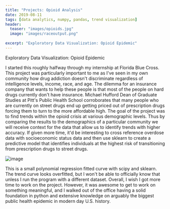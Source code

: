 ```yaml
---
title: "Projects: Opioid Analysis"
date: 2019-08-11
tags: [data analytics, numpy, pandas, trend visualization]
header:
  teaser: "images/opioids.jpg"
  image: "images/raceoutput.png"
  
excerpt: "Exploratory Data Visualization: Opioid Epidemic"
---
```

Exploratory Data Visualization: Opioid Epidemic

I started this roughly halfway through my internship at Florida Blue Cross. This project was particularly important to me as I've seen in my own community how drug addiction doesn't discriminate regardless of intelligence levels, income, race, and age. The dilemma for an insurance company that wants to help these people is that most of the people on hard drugs currently don't have insurance. Michael Hufford Dean of Graduate Studies at Pitt's Public Health School corroborates that many people who are currently on street drugs end up getting priced out of prescription drugs forcing them to turn to the more affordable high. The goal of the project was to find trends within the opioid crisis at various demographic levels. Thus by comparing the results to the demographics of a particular community we will receive context for the data that allow us to identify trends with higher accuracy. If given more time, it'd be interesting to cross reference overdose data with socioeconomic status data and then use sklearn to create a predictive model that identifies individuals at the highest risk of transitioning from prescription drugs to street drugs.

![image](https://user-images.githubusercontent.com/37671464/62837895-f709f880-bc42-11e9-9af4-d00f1bbf9a18.png)


This is a small polynomial regression fitted curve with scipy and sklearn. The trend curve looks overfitted, but I won't be able to officially know that unless I run the program with a different dataset. Overall, I wish I got more time to work on the project. However, it was awesome to get to work on something meaningful, and I walked out of the office having a solid foundation in python and extensive knowledge on arguably the biggest public health epidemic in modern day U.S. history.

